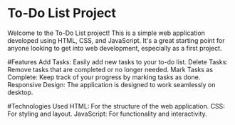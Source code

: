 # To-Do List Project
Welcome to the To-Do List project! This is a simple web application developed using HTML, CSS, and JavaScript. It's a great starting point for anyone looking to get into web development, especially as a first project.

#Features
Add Tasks: Easily add new tasks to your to-do list.
Delete Tasks: Remove tasks that are completed or no longer needed.
Mark Tasks as Complete: Keep track of your progress by marking tasks as done.
Responsive Design: The application is designed to work seamlessly on desktop.

#Technologies Used
HTML: For the structure of the web application.
CSS: For styling and layout.
JavaScript: For functionality and interactivity.
